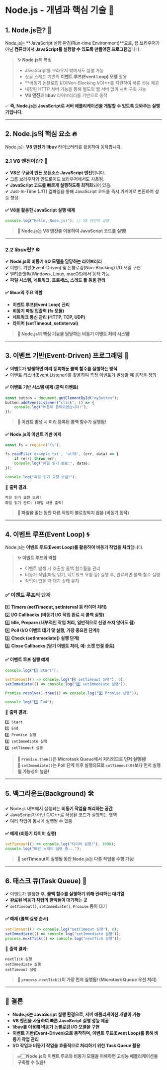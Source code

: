 # Node.js - 개념과 핵심 기술 🚀

## 1. Node.js란? 🤔

Node.js는 **JavaScript 실행 환경(Run-time Environment)**으로, 웹 브라우저가 아닌 **컴퓨터에서 JavaScript를 실행할 수 있도록 만들어진 프로그램**입니다.

> **✨ Node.js의 특징**
> - JavaScript를 브라우저 밖에서도 실행 가능
> - 싱글 스레드 기반의 **이벤트 루프(Event Loop) 모델** 활용
> - **비동기 논블로킹 I/O(Non-Blocking I/O)**를 지원하여 빠른 성능 제공
> - 내장된 HTTP 서버 기능을 통해 별도의 웹 서버 없이 서버 구축 가능
> - **V8 엔진**과 **libuv** 라이브러리를 기반으로 동작

✅ **즉, Node.js는 JavaScript로 서버 애플리케이션을 개발할 수 있도록 도와주는 실행기입니다.**

---

## 2. Node.js의 핵심 요소 🔥

Node.js는 **V8 엔진**과 **libuv** 라이브러리를 활용하여 동작합니다.

### 2.1 V8 엔진이란? 🚀

✔ **V8은 구글이 만든 오픈소스 JavaScript 엔진**입니다.  
✔ 크롬 브라우저와 안드로이드 브라우저에서도 사용됨.  
✔ **JavaScript 코드를 빠르게 실행하도록 최적화**되어 있음.  
✔ Just-In-Time (JIT) 컴파일을 통해 JavaScript 코드를 즉시 기계어로 변환하여 성능 향상.

#### ✅ V8을 활용한 JavaScript 실행 예제
```javascript
console.log("Hello, Node.js!"); // V8 엔진이 실행
```  

> **📌 Node.js는 V8 엔진을 이용하여 JavaScript 코드를 실행!**

---

### 2.2 libuv란? ⚙️

✔ **Node.js의 비동기 I/O 모델을 담당하는 라이브러리**  
✔ 이벤트 기반(Event-Driven) 및 논블로킹(Non-Blocking) I/O 모델 구현  
✔ 멀티플랫폼(Windows, Linux, macOS)에서 동작 가능  
✔ **파일 시스템, 네트워크, 프로세스, 스레드 풀 등을 관리**

#### ✅ libuv의 주요 역할
- **이벤트 루프(Event Loop) 관리**
- **비동기 파일 입출력 (fs 모듈)**
- **네트워크 통신 관리 (HTTP, TCP, UDP)**
- **타이머 (setTimeout, setInterval)**

> **📌 Node.js의 핵심 기능을 담당하는 비동기 이벤트 처리 시스템!**

---

## 3. 이벤트 기반(Event-Driven) 프로그래밍 🔄

✔ **이벤트가 발생하면 미리 등록해둔 콜백 함수를 실행하는 방식**  
✔ 이벤트 리스너(Event Listener)를 활용하여 특정 이벤트가 발생할 때 동작을 정의

#### ✅ 이벤트 기반 시스템 예제 (클릭 이벤트)
```javascript
const button = document.getElementById("myButton");
button.addEventListener("click", () => {
    console.log("버튼이 클릭되었습니다!");
});
```  

> **📌 이벤트 발생 시 미리 등록된 콜백 함수가 실행됨!**

#### ✅ Node.js의 이벤트 기반 예제
```javascript
const fs = require('fs');

fs.readFile('example.txt', 'utf8', (err, data) => {
    if (err) throw err;
    console.log("파일 읽기 완료:", data);
});

console.log("파일 읽기 요청 보냄!");
```
📌 **출력 결과:**
```
파일 읽기 요청 보냄!
파일 읽기 완료: (파일 내용 출력)
```
> **📌 파일을 읽는 동안 다른 작업이 블로킹되지 않음 (비동기 동작)**

---

## 4. 이벤트 루프(Event Loop) 🌀

Node.js는 **이벤트 루프(Event Loop)를 활용하여 비동기 작업을 처리**합니다.

> **✨ 이벤트 루프의 역할**
> - 이벤트 발생 시 호출할 콜백 함수들을 관리
> - 비동기 작업(파일 읽기, 네트워크 요청 등) 실행 후, 완료되면 콜백 함수 실행
> - 작업이 없을 때 대기 상태 유지

### ✅ 이벤트 루프의 단계
1️⃣ **Timers (setTimeout, setInterval 등 타이머 처리)**  
2️⃣ **I/O Callbacks (비동기 I/O 작업 완료 시 콜백 실행)**  
3️⃣ **Idle, Prepare (내부적인 작업 처리, 일반적으로 신경 쓰지 않아도 됨)**  
4️⃣ **Poll (I/O 이벤트 대기 및 실행, 가장 중요한 단계!)**  
5️⃣ **Check (setImmediate() 실행 단계)**  
6️⃣ **Close Callbacks (닫기 이벤트 처리, 예: 소켓 연결 종료)**

#### ✅ 이벤트 루프 실행 예제
```javascript
console.log("1️⃣ Start");

setTimeout(() => console.log("4️⃣ setTimeout 실행"), 0);
setImmediate(() => console.log("3️⃣ setImmediate 실행"));

Promise.resolve().then(() => console.log("2️⃣ Promise 실행"));

console.log("1️⃣ End");
```
📌 **출력 결과:**
```
1️⃣ Start
1️⃣ End
2️⃣ Promise 실행
3️⃣ setImmediate 실행
4️⃣ setTimeout 실행
```  
> **📌 `Promise.then()`은 Microtask Queue에서 처리되므로 먼저 실행됨!**  
> **📌 `setImmediate()`는 Poll 단계 이후 실행되므로 `setTimeout(0)`보다 먼저 실행될 가능성이 높음!**

---

## 5. 백그라운드(Background) 🛠️

✔ Node.js 내부에서 실행되는 **비동기 작업을 처리하는 공간**  
✔ JavaScript가 아닌 C/C++로 작성된 코드가 실행되는 영역  
✔ 여러 작업이 동시에 실행될 수 있음

#### ✅ 예제 (비동기 타이머 실행)
```javascript
setTimeout(() => console.log("타이머 실행!"), 1000);
console.log("메인 스레드 실행 중...");
```  

> **📌 setTimeout이 실행될 동안 Node.js는 다른 작업을 수행 가능!**

---

## 6. 태스크 큐(Task Queue) 📌

✔ 이벤트가 발생한 후, **콜백 함수를 실행하기 위해 관리하는 대기열**  
✔ **완료된 비동기 작업의 콜백들이 대기하는 곳**  
✔ `setTimeout()`, `setImmediate()`, `Promise` 등이 대기

#### ✅ 예제 (콜백 실행 순서)
```javascript
setTimeout(() => console.log("setTimeout 실행"), 0);
setImmediate(() => console.log("setImmediate 실행"));
process.nextTick(() => console.log("nextTick 실행"));
```  
📌 **출력 결과:**
```
nextTick 실행
setImmediate 실행
setTimeout 실행
```  
> **📌 `process.nextTick()`이 가장 먼저 실행됨! (Microtask Queue 우선 처리)**

---

## 📌 결론

- **Node.js는 JavaScript 실행 환경으로, 서버 애플리케이션 개발이 가능**
- **V8 엔진을 사용하여 빠른 JavaScript 실행 성능 제공**
- **libuv를 이용해 비동기 논블로킹 I/O 모델을 구현**
- **이벤트 기반(Event-Driven)으로 동작하며, 이벤트 루프(Event Loop)를 통해 비동기 작업 관리**
- **I/O 작업과 비동기 작업을 효율적으로 처리하기 위한 Task Queue 활용**

> **👉🏻 Node.js의 이벤트 루프와 비동기 모델을 이해하면 고성능 애플리케이션을 구축할 수 있음!**  

